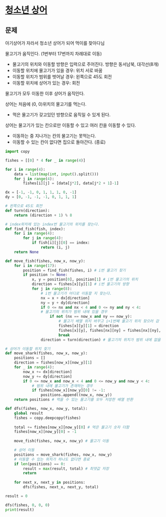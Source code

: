 # [청소년 상어](https://www.acmicpc.net/problem/19236)

## 문제

아기상어가 자라서 청소년 상어가 되어 먹이를 찾아다님

물고기가 움직인다. (1번부터 17번까지 차례대로 이동)
- 물고기의 위치와 이동할 방향은 입력으로 주어진다. 방향은 동서남북, 대각선(8개)
- 이동할 위치에 물고기가 있을 경우: 위치 서로 바꿈
- 이동할 위치가 범위를 벗어날 경우: 왼쪽으로 45도 회전
- 이동할 위치에 상어가 있는 경우: 회전

물고기가 모두 이동한 이후 상어가 움직인다.

상어는 처음에 (0, 0)위치의 물고기를 먹는다.
- 먹은 물고기가 갖고있던 방향으로 움직일 수 있게 된다.

상어는 물고기가 있는 칸으로만 이동할 수 있고 여러 칸을 이동할 수 있다.
- 이동하는 중 지나가는 칸의 물고기는 못먹는다.
- 이동할 수 있는 칸이 없다면 집으로 돌아간다. (종료)

```python
import copy

fishes = [[0] * 4 for _ in range(4)]

for i in range(4):
    data = list(map(int, input().split()))
    for j in range(4):
        fishes[i][j] = [data[j*2], data[j*2 + 1]-1]

dx = [-1, -1, 0, 1, 1, 1, 0, -1]
dy = [0, -1, -1, -1, 0, 1, 1, 1]

# 왼쪽으로 45도 회전
def turn(direction):
    return (direction + 1) % 8

# index위치에 있는 index번 물고기의 위치를 찾는다.
def find_fish(fish, index):
    for i in range(4):
        for j in range(4):
            if fish[i][j][0] == index:
                return (i, j)
    return None

def move_fish(fishes, now_x, now_y):
    for i in range(17):
        position = find_fish(fishes, i) # i번 물고기 찾기
        if position != None:
            x, y = position[0], position[1] # i번 물고기의 위치
            direction = fishes[x][y][1] # i번 물고기의 방향
            for j in range(8):
                # i번 물고기가 어디로 이동할 지 찾는다.
                nx = x + dx[direction]
                ny = y + dy[direction]
                if 0 <= nx and nx < 4 and 0 <= ny and ny < 4: 
                # 물고기의 위치가 범위 내에 있을 경우
                    if not (nx == now_x and ny == now_y):
                        # 물고기 배열 위치 바꾸고 i+1번째 물고기 위치 찾으러 감
                        fishes[x][y][1] = direction
                        fishes[x][y], fishes[nx][ny] = fishes[nx][ny], fishes[x][y]
                        break
                direction = turn(direction) # 물고기의 위치가 범위 내에 없을 경우 회전

# 상어가 이동할 위치 찾기
def move_shark(fishes, now_x, now_y):
    positions = []
    direction = fishes[now_x][now_y][1]
    for _ in range(4):
        now_x += dx[direction]
        now_y += dy[direction]
        if 0 <= now_x and now_x < 4 and 0 <= now_y and now_y < 4:
            # 범위 내에 물고기가 존재하는 경우
            if fishes[now_x][now_y][0] != -1:
                positions.append((now_x, now_y))
    return positions # 먹을 수 있는 물고기를 모두 저장한 배열 반환

def dfs(fishes, now_x, now_y, total):
    global result
    fishes = copy.deepcopy(fishes)
    
    total += fishes[now_x][now_y][0] # 먹은 물고기 숫자 더함
    fishes[now_x][now_y][0] = -1 
    
    move_fish(fishes, now_x, now_y) # 물고기 이동

    # 상어 이동
    positions = move_shark(fishes, now_x, now_y)
    # 이동할 수 있는 위치가 하나도 없다면 종료
    if len(positions) == 0:
        result = max(result, total) # 최댓값 저장
        return 
    
    for next_x, next_y in positions:
        dfs(fishes, next_x, next_y, total)

result = 0

dfs(fishes, 0, 0, 0)
print(result)
```